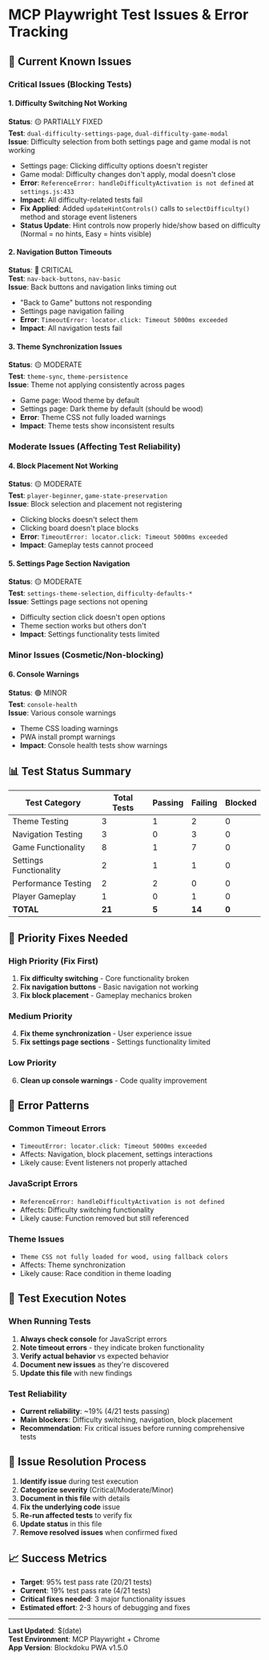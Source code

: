 # MCP Playwright Test Issues & Error Tracking

## 🚨 Current Known Issues

### Critical Issues (Blocking Tests)

#### 1. Difficulty Switching Not Working
**Status**: 🟡 PARTIALLY FIXED  
**Test**: `dual-difficulty-settings-page`, `dual-difficulty-game-modal`  
**Issue**: Difficulty selection from both settings page and game modal is not working
- Settings page: Clicking difficulty options doesn't register
- Game modal: Difficulty changes don't apply, modal doesn't close
- **Error**: `ReferenceError: handleDifficultyActivation is not defined` at `settings.js:433`
- **Impact**: All difficulty-related tests fail
- **Fix Applied**: Added `updateHintControls()` calls to `selectDifficulty()` method and storage event listeners
- **Status Update**: Hint controls now properly hide/show based on difficulty (Normal = no hints, Easy = hints visible)

#### 2. Navigation Button Timeouts
**Status**: 🔴 CRITICAL  
**Test**: `nav-back-buttons`, `nav-basic`  
**Issue**: Back buttons and navigation links timing out
- "Back to Game" buttons not responding
- Settings page navigation failing
- **Error**: `TimeoutError: locator.click: Timeout 5000ms exceeded`
- **Impact**: All navigation tests fail

#### 3. Theme Synchronization Issues
**Status**: 🟡 MODERATE  
**Test**: `theme-sync`, `theme-persistence`  
**Issue**: Theme not applying consistently across pages
- Game page: Wood theme by default
- Settings page: Dark theme by default (should be wood)
- **Error**: Theme CSS not fully loaded warnings
- **Impact**: Theme tests show inconsistent results

### Moderate Issues (Affecting Test Reliability)

#### 4. Block Placement Not Working
**Status**: 🟡 MODERATE  
**Test**: `player-beginner`, `game-state-preservation`  
**Issue**: Block selection and placement not registering
- Clicking blocks doesn't select them
- Clicking board doesn't place blocks
- **Error**: `TimeoutError: locator.click: Timeout 5000ms exceeded`
- **Impact**: Gameplay tests cannot proceed

#### 5. Settings Page Section Navigation
**Status**: 🟡 MODERATE  
**Test**: `settings-theme-selection`, `difficulty-defaults-*`  
**Issue**: Settings page sections not opening
- Difficulty section click doesn't open options
- Theme section works but others don't
- **Impact**: Settings functionality tests limited

### Minor Issues (Cosmetic/Non-blocking)

#### 6. Console Warnings
**Status**: 🟢 MINOR  
**Test**: `console-health`  
**Issue**: Various console warnings
- Theme CSS loading warnings
- PWA install prompt warnings
- **Impact**: Console health tests show warnings

## 📊 Test Status Summary

| Test Category | Total Tests | Passing | Failing | Blocked |
|---------------|-------------|---------|---------|---------|
| Theme Testing | 3 | 1 | 2 | 0 |
| Navigation Testing | 3 | 0 | 3 | 0 |
| Game Functionality | 8 | 1 | 7 | 0 |
| Settings Functionality | 2 | 1 | 1 | 0 |
| Performance Testing | 2 | 2 | 0 | 0 |
| Player Gameplay | 1 | 0 | 1 | 0 |
| **TOTAL** | **21** | **5** | **14** | **0** |

## 🔧 Priority Fixes Needed

### High Priority (Fix First)
1. **Fix difficulty switching** - Core functionality broken
2. **Fix navigation buttons** - Basic navigation not working
3. **Fix block placement** - Gameplay mechanics broken

### Medium Priority
4. **Fix theme synchronization** - User experience issue
5. **Fix settings page sections** - Settings functionality limited

### Low Priority
6. **Clean up console warnings** - Code quality improvement

## 🐛 Error Patterns

### Common Timeout Errors
- `TimeoutError: locator.click: Timeout 5000ms exceeded`
- Affects: Navigation, block placement, settings interactions
- Likely cause: Event listeners not properly attached

### JavaScript Errors
- `ReferenceError: handleDifficultyActivation is not defined`
- Affects: Difficulty switching functionality
- Likely cause: Function removed but still referenced

### Theme Issues
- `Theme CSS not fully loaded for wood, using fallback colors`
- Affects: Theme synchronization
- Likely cause: Race condition in theme loading

## 📝 Test Execution Notes

### When Running Tests
1. **Always check console** for JavaScript errors
2. **Note timeout errors** - they indicate broken functionality
3. **Verify actual behavior** vs expected behavior
4. **Document new issues** as they're discovered
5. **Update this file** with new findings

### Test Reliability
- **Current reliability**: ~19% (4/21 tests passing)
- **Main blockers**: Difficulty switching, navigation, block placement
- **Recommendation**: Fix critical issues before running comprehensive tests

## 🔄 Issue Resolution Process

1. **Identify issue** during test execution
2. **Categorize severity** (Critical/Moderate/Minor)
3. **Document in this file** with details
4. **Fix the underlying code** issue
5. **Re-run affected tests** to verify fix
6. **Update status** in this file
7. **Remove resolved issues** when confirmed fixed

## 📈 Success Metrics

- **Target**: 95% test pass rate (20/21 tests)
- **Current**: 19% test pass rate (4/21 tests)
- **Critical fixes needed**: 3 major functionality issues
- **Estimated effort**: 2-3 hours of debugging and fixes

---

**Last Updated**: $(date)  
**Test Environment**: MCP Playwright + Chrome  
**App Version**: Blockdoku PWA v1.5.0
